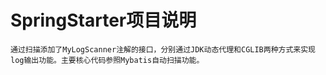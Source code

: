 # SpringStarter项目说明 #
    通过扫描添加了MyLogScanner注解的接口，分别通过JDK动态代理和CGLIB两种方式来实现log输出功能。主要核心代码参照Mybatis自动扫描功能。
